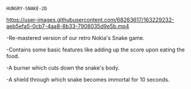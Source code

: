                                                                         HUNGRY-SNAKE-2D



https://user-images.githubusercontent.com/68263617/163229232-aeb5efa5-0cb7-4aa8-8b33-7908035d9e5b.mp4




-Re-mastered version of our retro Nokia's Snake game.

-Contains some basic features like adding up the score upon eating the food.

-A burner which cuts down the snake's body.

-A shield through which snake becomes immortal for 10 seconds.
